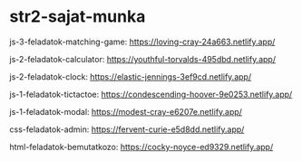 # str2-sajat-munka

js-3-feladatok-matching-game:
https://loving-cray-24a663.netlify.app/

js-2-feladatok-calculator:
https://youthful-torvalds-495dbd.netlify.app/

js-2-feladatok-clock:
https://elastic-jennings-3ef9cd.netlify.app/

js-1-feladatok-tictactoe:
https://condescending-hoover-9e0253.netlify.app/

js-1-feladatok-modal:
https://modest-cray-e6207e.netlify.app/

css-feladatok-admin:
https://fervent-curie-e5d8dd.netlify.app/

html-feladatok-bemutatkozo:
https://cocky-noyce-ed9329.netlify.app/
